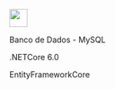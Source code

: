 
<span title="EmDesenvolvimento"><img height="32" src="https://img.shields.io/badge/-EM%20DESENVOLVIMENTO-brightgreen"/></span>

Banco de Dados - MySQL

.NETCore 6.0

EntityFrameworkCore

